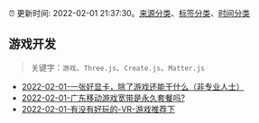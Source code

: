 :alarm_clock: 更新时间: 2022-02-01 21:37:30。[来源分类](../README.md)、[标签分类](../TAGS.md)、[时间分类](../TIMELINE.md)

## 游戏开发


> 关键字：`游戏`、`Three.js`、`Create.js`、`Matter.js`



- [2022-02-01-一张好显卡，除了游戏还能干什么（非专业人士）](https://www.v2ex.com/t/831620) 
- [2022-02-01-广东移动游戏宽带是永久套餐吗?](https://www.v2ex.com/t/831605) 
- [2022-02-01-有没有好玩的-VR-游戏推荐下](https://www.v2ex.com/t/831589) 